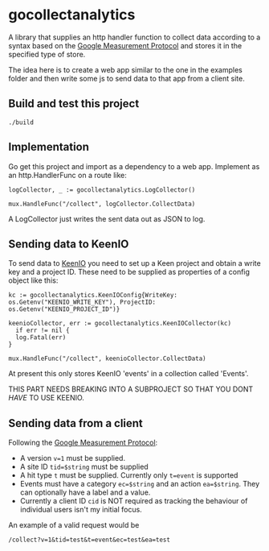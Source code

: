 # gocollectanalytics

A library that supplies an http handler function to collect data according to a syntax based on the [Google Measurement Protocol](https://developers.google.com/analytics/devguides/collection/protocol/v1/parameters) and stores it in the specified type of store.

The idea here is to create a web app similar to the one in the examples folder and then write some js to send data to that app from a client site. 


## Build and test this project

    ./build

##  Implementation

Go get this project and import as a dependency to a web app. Implement as an http.HandlerFunc on a route like:

    logCollector, _ := gocollectanalytics.LogCollector()
    
    mux.HandleFunc("/collect", logCollector.CollectData)

A LogCollector just writes the sent data out as JSON to log.

##  Sending data to KeenIO

To send data to [KeenIO](https://keen.io/) you need to set up a Keen project and obtain a write key and a project ID. These need to be supplied as properties of a config object like this:

    
    kc := gocollectanalytics.KeenIOConfig{WriteKey: os.Getenv("KEENIO_WRITE_KEY"), ProjectID: os.Getenv("KEENIO_PROJECT_ID")}
    
    keenioCollector, err := gocollectanalytics.KeenIOCollector(kc)
      if err != nil {
      log.Fatal(err)
    }

    mux.HandleFunc("/collect", keenioCollector.CollectData)

At present this only stores KeenIO 'events' in a collection called 'Events'.

THIS PART NEEDS BREAKING INTO A SUBPROJECT SO THAT YOU DONT *HAVE* TO USE KEENIO.


## Sending data from a client

Following the [Google Measurement Protocol](https://developers.google.com/analytics/devguides/collection/protocol/v1/parameters):

* A version `v=1` must be supplied. 
* A site ID `tid=$string` must be supplied
* A hit type `t` must be supplied. Currently only `t=event` is supported
* Events must have a category `ec=$string` and an action `ea=$string`. They can optionally have a label and a value.
* Currently a client ID `cid` is NOT required as tracking the behaviour of individual users isn't my initial focus.

An example of a valid request would be 

    /collect?v=1&tid=test&t=event&ec=test&ea=test


